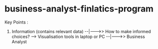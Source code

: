 # business-analyst-finlatics-program
Key Points :
1) Information (contains relevant data) --|--->> How to make informed choices? --> Visualisation tools in laptop or PC
                                        --|--->> Business Analyst
